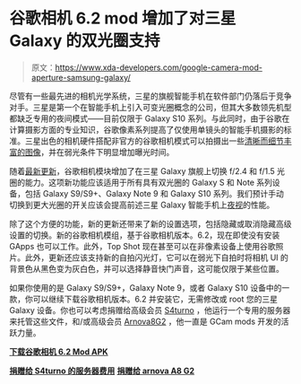 # 谷歌相机 6.2 mod 增加了对三星 Galaxy 的双光圈支持

> 原文：<https://www.xda-developers.com/google-camera-mod-aperture-samsung-galaxy/>

尽管有一些最先进的相机光学系统，三星的旗舰智能手机在软件部门仍落后于竞争对手。三星是第一个在智能手机上引入可变光圈概念的公司，但其大多数领先机型都缺乏专用的夜间模式——目前仅限于 Galaxy S10 系列。与此同时，由于谷歌在计算摄影方面的专业知识，谷歌像素系列提高了仅使用单镜头的智能手机摄影的标准。三星出色的相机硬件搭配非官方的谷歌相机模式可以拍摄出一些[清晰而细节丰富的图像](https://www.xda-developers.com/take-better-pictures-on-the-samsung-galaxy-s10-with-a-google-camera-port/)，并在弱光条件下明显增加曝光时间。

随着[最新更新](https://forum.xda-developers.com/showpost.php?p=79375456&postcount=1699)，谷歌相机模块增加了在三星 Galaxy 旗舰上切换 f/2.4 和 f/1.5 光圈的能力。这项新功能应该适用于所有具有双光圈的 Galaxy S 和 Note 系列设备，包括 Galaxy S9/S9+、Galaxy Note 9 和 Galaxy S10 系列。我们预计手动切换到更大光圈的开关应该会提高前述三星 Galaxy 智能手机上[夜视](https://www.xda-developers.com/google-camera-night-sight-daytime/)的性能。

除了这个方便的功能，新的更新还带来了新的设置选项，包括隐藏或取消隐藏高级设置的切换。新的谷歌相机模组，基于谷歌相机版本。6.2，现在即使没有安装 GApps 也可以工作。此外，Top Shot 现在甚至可以在非像素设备上使用谷歌照片。此外，更新还应该支持新的自拍闪光灯，它可以在弱光下自拍时将相机 UI 的背景色从黑色变为灰白色，并可以选择静音快门声音，这可能仅限于某些位置。

如果你使用的是 Galaxy S9/S9+，Galaxy Note 9，或者 Galaxy S10 设备中的一款，你可以继续下载谷歌相机版本。6.2 并安装它，无需修改或 root 您的三星 Galaxy 设备。你也可以考虑捐赠给高级会员 [S4turno](https://forum.xda-developers.com/member.php?u=4487956) ，他运行一个专用的服务器来托管这些文件，和/或高级会员 [Arnova8G2](https://forum.xda-developers.com/member.php?u=4860033) ，他一直是 GCam mods 开发的活跃力量。

[**下载谷歌相机 6.2 Mod APK**](https://forum.xda-developers.com/showpost.php?p=79375456&postcount=1699)

[**捐赠给 S4turno 的服务器费用**](https://www.celsoazevedo.com/files/donate/) [**捐赠给 arnova A8 G2**](https://forum.xda-developers.com/donatetome.php?u=4860033)